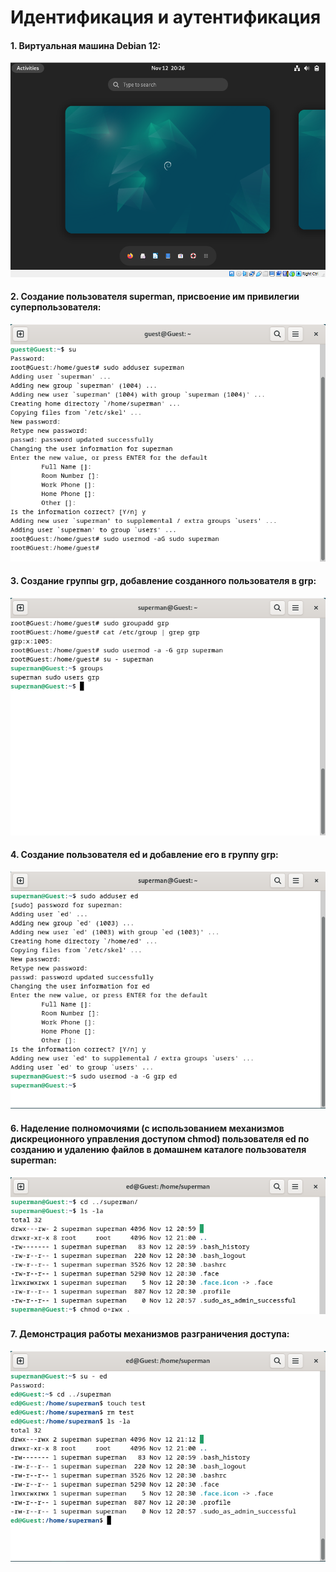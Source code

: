 # Идентификация и аутентификация

#### 1. Виртуальная машина Debian 12:

![](https://github.com/Guestfll/TOIB/blob/main/Pasted%20image%2020231112202701.png)

#### 2.  Создание пользователя superman, присвоение им привилегии суперпользователя:

![](https://github.com/Guestfll/TOIB/blob/main/Pasted%20image%2020231112203140.png)

#### 3. Создание группы grp, добавление созданного пользователя в grp:

![](https://github.com/Guestfll/TOIB/blob/main/Pasted%20image%2020231112203522.png)
#### 4. Создание пользователя ed и добавление его в группу grp:

![](https://github.com/Guestfll/TOIB/blob/main/Pasted%20image%2020231112210202.png)

#### 6. Наделение  полномочиями (с использованием механизмов дискреционного управления доступом chmod) пользователя ed по созданию и удалению файлов в домашнем каталоге пользователя superman:

![](https://github.com/Guestfll/TOIB/blob/main/Pasted%20image%2020231112211217.png)

#### 7. Демонстрация работы механизмов разграничения доступа:

![](https://github.com/Guestfll/TOIB/blob/main/Pasted%20image%2020231112211324.png)
